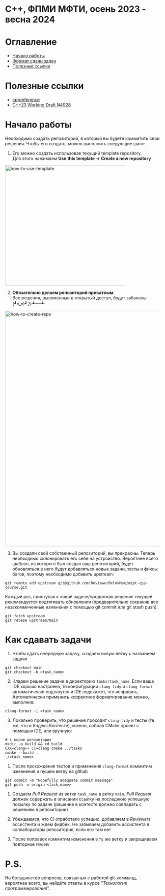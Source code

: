 # C++, ФПМИ МФТИ, осень 2023 - весна 2024
# Оглавление
- [Начало работы](#начало-работы)
- [Формат сдачи задач](#как-сдавать-задачи)
- [Полезные ссылки](#полезные-ссылки)

# Полезные ссылки
- [cppreference](https://en.cppreference.com/w/)
- [C++23 Working Draft N4928](https://isocpp.org/files/papers/N4928.pdf)

# Начало работы
Необходимо создать репозиторий, в который вы будете коммитить свои решения. Чтобы его создать, можно выполнить следующие шаги:
1) Его можно создать использовав текущий template repository. \
Для этого нажимаем **Use this template ->  Create a new repository**

<img width="391" alt="how-to-use-template" src="https://user-images.githubusercontent.com/36928556/228303272-1992e767-0da6-4cbd-88b0-81fa67095799.png">

2) **Обязательно делаем репозиторий приватным**. \
Все решения, выложенные в открытый доступ, будут забанены (┛ಠ_ಠ)┛彡┻━┻

<img width="765" alt="how-to-create-repo" src="https://user-images.githubusercontent.com/36928556/228299763-b57694f3-9955-49a1-8b7d-7ec80799db78.png">

3) Вы создали свой собственный репозиторий, вы прекрасны. Теперь необходимо склонировать его себе на устройство. Вероятнее всего шаблон, из которого был создан ваш репозиторий, будет обновляться в него будут добавляться новые задачи, тесты и фиксы багов, поэтому необходимо добавить upstream:
```
git remote add upstream git@github.com:ReviewerBelovMax/mipt-cpp-course.git
```

Каждый раз, приступая к новой задаче/продолжая решение текущей рекомендуется подтягивать обновления (предварительно сохранив все незакоммиченные изменения с помощью git commit или git stash push):
```
git fetch upstream
git rebase upstream/main
```

# Как сдавать задачи
1) Чтобы сдать очередную задачу, создаем новую ветку с названием задачи
```
git checkout main
git checkout -b <task_name>
```

2) Кладем решение задачи в директорию `tasks/task_name`. Если ваша IDE хорошо настроена, то конфигурации `clang-tidy` и `clang-format` автоматически подтянутся и IDE подскажет, что исправить. Автоматически применить корректное форматирование можно, выполнив:
```
clang-format -i <task_name>
```
3)  Локально проверить, что решение проходит `clang-tidy` и тесты (те же, что и Яндекс.Контесте), можно, собрав CMake проект с помощью IDE, или вручную:
```
# в корне репозитория
mkdir -p build && cd build
CXX=clang++ CC=clang cmake ../tasks
cmake --build .
./<task_name>
```

1) После прохождения тестов и применения `clang-format` коммитим изменения и пушим ветку на github
```
git commit -m "Hopefully adequate commit message"
git push -u origin <task_name>
```

1) Создаем *Pull Request* из ветки `task_name` в ветку `main`. *Pull Request* должен содержать в описании ссылку на последнюю успешную посылку по задаче (решение в контесте должно совпадать с решением в репозитории)

2) Убеждаемся, что CI отработало успешно, добавляем в *Reviewers* ассистента и ждем фидбек. Не забываем добавить ассистента в коллабораторы репозитория, если его там нет

3) После поправок коммитим изменения в ту же ветку и запрашиваем повторное *review*

# P.S.

На большинство вопросов, связанных с работой git-комманд, вероятнее всего, вы найдёте ответы в курсе "*Технологии программирования*".
